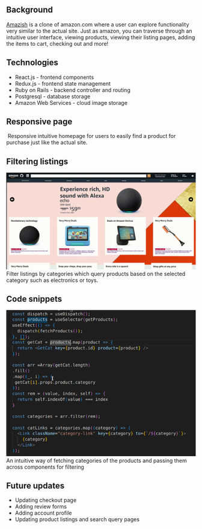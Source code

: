 ## Background
<a href='https://amazon-clone-uls3.onrender.com' alt=''>Amazish</a> is a clone of amazon.com where a user can explore functionality very similar to the actual site. Just as amazon, you can traverse through an intuitive user interface, viewing products, viewing their listing pages, adding the items to cart, checking out and more! 

## Technologies
- React.js - frontend components
- Redux.js - frontend state management
- Ruby on Rails - backend controller and routing
- Postgresql - database storage
- Amazon Web Services - cloud image storage

## Responsive page
<img src='https://github.com/IshsGit/amazon_clone/blob/main/frontend/src/assets/images/Screencast-from-12-15-2022-04_49_43-PM.gif' alt='' />
Responsive intuitive homepage for users to easily find a product for purchase just like the actual site.

## Filtering listings
<img src='https://github.com/IshsGit/amazon_clone/blob/main/frontend/src/assets/images/Screencast-from-12-16-2022-01_03_45-AM.gif' alt='' />
Filter listings by categories which query products based on the selected category such as electronics or toys. 

## Code snippets
<img src='https://github.com/IshsGit/amazon_clone/blob/main/frontend/src/assets/images/amazish-code-snippet.png' alt='' />
An intuitive way of fetching categories of the products and passing them across components for filtering

## Future updates
- Updating checkout page
- Adding review forms
- Adding account profile 
- Updating product listings and search query pages
